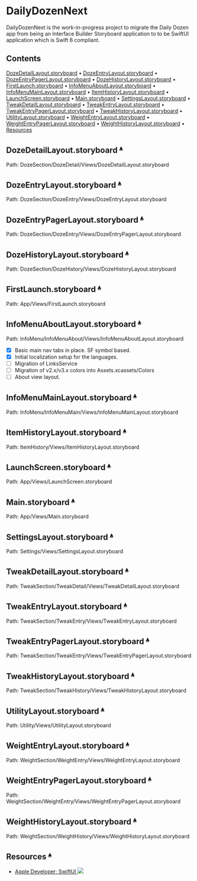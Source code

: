 # DailyDozenNext

DailyDozenNext is the work-in-progress project to migrate the Daily Dozen app from being an Interface Builder Storyboard application to to be SwiftUI application which is Swift 6 compliant.

## Contents <a id="contents"></a>

[DozeDetailLayout.storyboard](#DozeDetailLayout-storyboard-) • 
[DozeEntryLayout.storyboard](#DozeEntryLayout-storyboard-) • 
[DozeEntryPagerLayout.storyboard](#DozeEntryPagerLayout-storyboard-) • 
[DozeHistoryLayout.storyboard](#DozeHistoryLayout-storyboard-) • 
[FirstLaunch.storyboard](#firstLaunch-storyboard-) • 
[InfoMenuAboutLayout.storyboard](#InfoMenuAboutLayout-storyboard-) • 
[InfoMenuMainLayout.storyboard](#InfoMenuMainLayout-storyboard-) • 
[ItemHistoryLayout.storyboard](#ItemHistoryLayout-storyboard-) • 
[LaunchScreen.storyboard](#LaunchScreen-storyboard-) • 
[Main.storyboard](#Main-storyboard-) • 
[SettingsLayout.storyboard](#SettingsLayout-storyboard-) • 
[TweakDetailLayout.storyboard](#TweakDetailLayout-storyboard-) • 
[TweakEntryLayout.storyboard](#TweakEntryLayout-storyboard-) • 
[TweakEntryPagerLayout.storyboard](#TweakEntryPagerLayout-storyboard-) • 
[TweakHistoryLayout.storyboard](#TweakHistoryLayout-storyboard-) • 
[UtilityLayout.storyboard](#UtilityLayout-storyboard-) • 
[WeightEntryLayout.storyboard](#WeightEntryLayout-storyboard-) • 
[WeightEntryPagerLayout.storyboard](#WeightEntryPagerLayout-storyboard-) • 
[WeightHistoryLayout.storyboard](#WeightHistoryLayout-storyboard-) • 
[Resources](#resources-)

## DozeDetailLayout.storyboard <a id="DozeDetailLayout-storyboard-"></a><sup>[▴](#contents)</sup>

Path: DozeSection/DozeDetail/Views/DozeDetailLayout.storyboard

## DozeEntryLayout.storyboard <a id="DozeEntryLayout-storyboard-"></a><sup>[▴](#contents)</sup>

Path: DozeSection/DozeEntry/Views/DozeEntryLayout.storyboard

## DozeEntryPagerLayout.storyboard <a id="DozeEntryPagerLayout-storyboard-"></a><sup>[▴](#contents)</sup>

Path: DozeSection/DozeEntry/Views/DozeEntryPagerLayout.storyboard

## DozeHistoryLayout.storyboard <a id="DozeHistoryLayout-storyboard-"></a><sup>[▴](#contents)</sup>

Path: DozeSection/DozeHistory/Views/DozeHistoryLayout.storyboard

## FirstLaunch.storyboard <a id="firstLaunch-storyboard-"></a><sup>[▴](#contents)</sup>

Path: App/Views/FirstLaunch.storyboard

## InfoMenuAboutLayout.storyboard <a id="InfoMenuAboutLayout-storyboard-"></a><sup>[▴](#contents)</sup>

Path: InfoMenu/InfoMenuAbout/Views/InfoMenuAboutLayout.storyboard

- [x] Basic main nav tabs in place. SF symbol based.
- [x] Initial localization setup for the languages.
- [ ] Migration of LinksService
- [ ] Migration of v2.x/v3.x colors into Assets.xcassets/Colors
- [ ] About view layout.

## InfoMenuMainLayout.storyboard <a id="InfoMenuMainLayout-storyboard-"></a><sup>[▴](#contents)</sup>

Path: InfoMenu/InfoMenuMain/Views/InfoMenuMainLayout.storyboard

## ItemHistoryLayout.storyboard <a id="ItemHistoryLayout-storyboard-"></a><sup>[▴](#contents)</sup>

Path: ItemHistory/Views/ItemHistoryLayout.storyboard

## LaunchScreen.storyboard <a id="LaunchScreen-storyboard-"></a><sup>[▴](#contents)</sup>

Path: App/Views/LaunchScreen.storyboard

## Main.storyboard <a id="Main-storyboard-"></a><sup>[▴](#contents)</sup>

Path: App/Views/Main.storyboard

## SettingsLayout.storyboard <a id="SettingsLayout-storyboard-"></a><sup>[▴](#contents)</sup>

Path: Settings/Views/SettingsLayout.storyboard

## TweakDetailLayout.storyboard <a id="TweakDetailLayout-storyboard-"></a><sup>[▴](#contents)</sup>

Path: TweakSection/TweakDetail/Views/TweakDetailLayout.storyboard

## TweakEntryLayout.storyboard <a id="TweakEntryLayout-storyboard-"></a><sup>[▴](#contents)</sup>

Path: TweakSection/TweakEntry/Views/TweakEntryLayout.storyboard

## TweakEntryPagerLayout.storyboard <a id="TweakEntryPagerLayout-storyboard-"></a><sup>[▴](#contents)</sup>

Path: TweakSection/TweakEntry/Views/TweakEntryPagerLayout.storyboard

## TweakHistoryLayout.storyboard <a id="TweakHistoryLayout-storyboard-"></a><sup>[▴](#contents)</sup>

Path: TweakSection/TweakHistory/Views/TweakHistoryLayout.storyboard

## UtilityLayout.storyboard <a id="UtilityLayout-storyboard-"></a><sup>[▴](#contents)</sup>

Path: Utility/Views/UtilityLayout.storyboard

## WeightEntryLayout.storyboard <a id="WeightEntryLayout-storyboard-"></a><sup>[▴](#contents)</sup>

Path: WeightSection/WeightEntry/Views/WeightEntryLayout.storyboard

## WeightEntryPagerLayout.storyboard <a id="WeightEntryPagerLayout-storyboard-"></a><sup>[▴](#contents)</sup>

Path: WeightSection/WeightEntry/Views/WeightEntryPagerLayout.storyboard

## WeightHistoryLayout.storyboard <a id="WeightHistoryLayout-storyboard-"></a><sup>[▴](#contents)</sup>

Path: WeightSection/WeightHistory/Views/WeightHistoryLayout.storyboard

## Resources <a id="resources-"></a><sup>[▴](#contents)</sup>

- [Apple Developer: SwiftUI ![][⇗]](https://developer.apple.com/xcode/swiftui/)

<!-- ICONS -->
[⇗]:README_files/icon-external-link_12x12.svg
